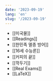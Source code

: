 ```yaml
---
date: '2023-09-19'
lang: 'en'
slug: '/2023-09-19'
---
```


- [[미국물]]
- [[Readings]]
- [[한민족 멸종 방어]]
- [[16세 수능론]]
- [[커피의 끝]]
- [[깍두기]]
- [[Real Exams]]
- [[LaTeX]]
